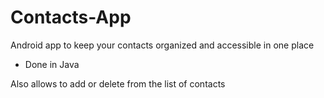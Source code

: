 # Contacts-App

Android app to keep your contacts organized and accessible in one place

- Done in Java



Also allows to add or delete from the list of contacts






